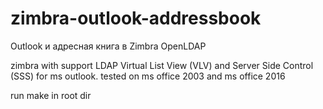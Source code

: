 # zimbra-outlook-addressbook
Outlook и адресная книга в Zimbra OpenLDAP 

zimbra with support LDAP Virtual List View (VLV) and Server Side Control (SSS) for ms outlook.
tested on ms office 2003 and ms office 2016

run make in root dir
